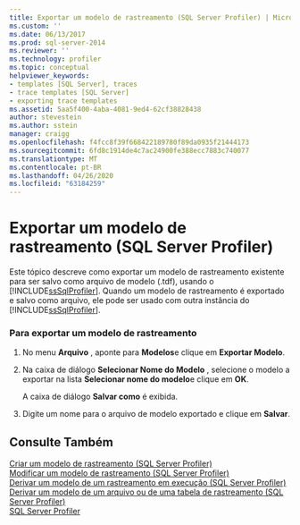 ```yaml
---
title: Exportar um modelo de rastreamento (SQL Server Profiler) | Microsoft Docs
ms.custom: ''
ms.date: 06/13/2017
ms.prod: sql-server-2014
ms.reviewer: ''
ms.technology: profiler
ms.topic: conceptual
helpviewer_keywords:
- templates [SQL Server], traces
- trace templates [SQL Server]
- exporting trace templates
ms.assetid: 5aa5f400-4aba-4081-9ed4-62cf38828438
author: stevestein
ms.author: sstein
manager: craigg
ms.openlocfilehash: f4fcc8f39f668422189780f89da0935f21444173
ms.sourcegitcommit: 6fd8c1914de4c7ac24900fe388ecc7883c740077
ms.translationtype: MT
ms.contentlocale: pt-BR
ms.lasthandoff: 04/26/2020
ms.locfileid: "63184259"
---
```

# <a name="export-a-trace-template-sql-server-profiler"></a>Exportar um modelo de rastreamento (SQL Server Profiler)
  Este tópico descreve como exportar um modelo de rastreamento existente para ser salvo como arquivo de modelo (.tdf), usando o [!INCLUDE[ssSqlProfiler](../../includes/sssqlprofiler-md.md)]. Quando um modelo de rastreamento é exportado e salvo como arquivo, ele pode ser usado com outra instância do [!INCLUDE[ssSqlProfiler](../../includes/sssqlprofiler-md.md)].  
  
### <a name="to-export-a-trace-template"></a>Para exportar um modelo de rastreamento  
  
1.  No menu **Arquivo** , aponte para **Modelos**e clique em **Exportar Modelo**.  
  
2.  Na caixa de diálogo **Selecionar Nome do Modelo** , selecione o modelo a exportar na lista **Selecionar nome do modelo**e clique em **OK**.  
  
     A caixa de diálogo **Salvar como** é exibida.  
  
3.  Digite um nome para o arquivo de modelo exportado e clique em **Salvar**.  
  
## <a name="see-also"></a>Consulte Também  
 [Criar um modelo de rastreamento &#40;SQL Server Profiler&#41;](create-a-trace-template-sql-server-profiler.md)   
 [Modificar um modelo de rastreamento &#40;SQL Server Profiler&#41;](../../database-engine/modify-a-trace-template-sql-server-profiler.md)   
 [Derivar um modelo de um rastreamento em execução &#40;SQL Server Profiler&#41;](derive-a-template-from-a-running-trace-sql-server-profiler.md)   
 [Derivar um modelo de um arquivo ou de uma tabela de rastreamento &#40;SQL Server Profiler&#41;](derive-a-template-from-a-trace-file-or-trace-table-sql-server-profiler.md)   
 [SQL Server Profiler](sql-server-profiler.md)  
  
  
